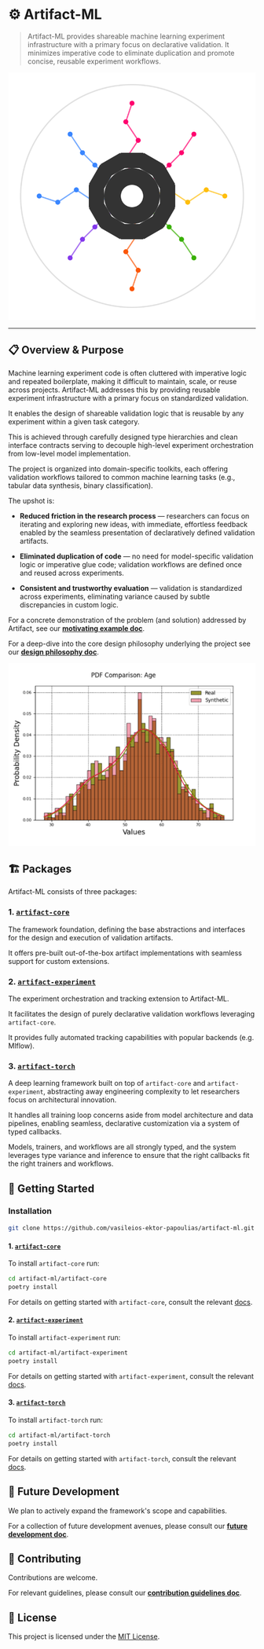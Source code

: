 # ⚙️ Artifact-ML

> Artifact-ML provides shareable machine learning experiment infrastructure with a primary focus on declarative validation. It minimizes imperative code to eliminate duplication and promote concise, reusable experiment workflows.


<p align="center">
  <img src="assets/artifact_ml_logo.svg" width="600" alt="Artifact-ML Logo">
</p>

---

## 📋 Overview & Purpose

Machine learning experiment code is often cluttered with imperative logic and repeated boilerplate, making it difficult to maintain, scale, or reuse across projects. Artifact-ML addresses this by providing reusable experiment infrastructure with a primary focus on standardized validation.

It enables the design of shareable validation logic that is reusable by any experiment within a given task category.

This is achieved through carefully designed type hierarchies and clean interface contracts serving to decouple high-level experiment orchestration from low-level model implementation.

The project is organized into domain-specific toolkits, each offering validation workflows tailored to common machine learning tasks (e.g., tabular data synthesis, binary classification).

The upshot is:

- **Reduced friction in the research process** — researchers can focus on iterating and exploring new ideas, with immediate, effortless feedback enabled by the seamless presentation of declaratively defined validation artifacts.

- **Eliminated duplication of code** — no need for model-specific validation logic or imperative glue code; validation workflows are defined once and reused across experiments.

- **Consistent and trustworthy evaluation** — validation is standardized across experiments, eliminating variance caused by subtle discrepancies in custom logic.

For a concrete demonstration of the problem (and solution) addressed by Artifact, see our [**motivating example doc**](pages/motivating_example.md).

For a deep-dive into the core design philosophy underlying the project see our [**design philosophy doc**](pages/design_philosophy.md).

<p align="center">
  <img src="assets/pdf_comparison.png" width="600" alt="PDF Comparison">
</p>

## 🏗️ Packages

Artifact-ML consists of three packages:

### 1. [`artifact-core`](artifact-core/README.md)

The framework foundation, defining the base abstractions and interfaces for the design and execution of validation artifacts.

It offers pre-built out-of-the-box artifact implementations with seamless support for custom extensions.

### 2. [`artifact-experiment`](artifact-experiment/README.md)

The experiment orchestration and tracking extension to Artifact-ML.

It facilitates the design of purely declarative validation workflows leveraging `artifact-core`.

It provides fully automated tracking capabilities with popular backends (e.g. Mlflow).

### 3. [`artifact-torch`](artifact-torch/README.md)

A deep learning framework built on top of `artifact-core` and `artifact-experiment`, abstracting away engineering complexity to let researchers focus on architectural innovation.

It handles all training loop concerns aside from model architecture and data pipelines, enabling seamless, declarative customization via a system of typed callbacks.

Models, trainers, and workflows are all strongly typed, and the system leverages type variance and inference to ensure that the right callbacks fit the right trainers and workflows.

## 🚀 Getting Started

### Installation

```bash
git clone https://github.com/vasileios-ektor-papoulias/artifact-ml.git
```
#### 1. [`artifact-core`](../artifact-core/docs/pages/home.md)
To install `artifact-core` run:

```bash
cd artifact-ml/artifact-core
poetry install
```
For details on getting started with `artifact-core`, consult the relevant [docs](../artifact-core/docs/pages/home.md).

#### 2. [`artifact-experiment`](../artifact-experiment/docs/pages/home.md)
To install `artifact-experiment` run:

```bash
cd artifact-ml/artifact-experiment
poetry install
```

For details on getting started with `artifact-experiment`, consult the relevant [docs](../artifact-experiment/docs/pages/home.md).

#### 3. [`artifact-torch`](../artifact-torch/docs/pages/home.md)
To install `artifact-torch` run:

```bash
cd artifact-ml/artifact-torch
poetry install
```

For details on getting started with `artifact-torch`, consult the relevant [docs](../artifact-torch/docs/pages/home.md).

## 🔮 Future Development

We plan to actively expand the framework's scope and capabilities.

For a collection of future development avenues, please consult our [**future development doc**](pages/future_development_avenues.md).



## 🤝 Contributing

Contributions are welcome.

For relevant guidelines, please consult our [**contribution guidelines doc**](pages/contributing.md).


## 📄 License

This project is licensed under the [MIT License](https://img.shields.io/github/license/vasileios-ektor-papoulias/artifact-ml).